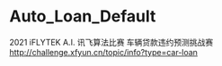 # Auto_Loan_Default
2021 iFLYTEK A.I. 讯飞算法比赛
车辆贷款违约预测挑战赛 http://challenge.xfyun.cn/topic/info?type=car-loan
